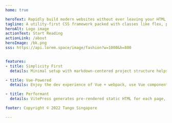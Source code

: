 ```yaml
---
home: true

heroText: Rapidly build modern websites without ever leaving your HTML.
tagline: A utility-first CSS framework packed with classes like flex, pt-4, text-center and rotate-90 that can be composed to build any design, directly in your markup.
heroAlt: Logo image
actionText: Start Reading
actionLink: /about
heroImage: /bk.png
sss: https://api.lorem.space/image/fashion?w=1000&h=800


features:
- title: Simplicity First
  details: Minimal setup with markdown-centered project structure helps you focus on writing.

- title: Vue-Powered
  details: Enjoy the dev experience of Vue + webpack, use Vue components in markdown, and develop custom themes with Vue.

- title: Performant
  details: VitePress generates pre-rendered static HTML for each page, and runs as an SPA once a page is loaded.

footer: Copyright © 2022 Tango Singapore

---
```



